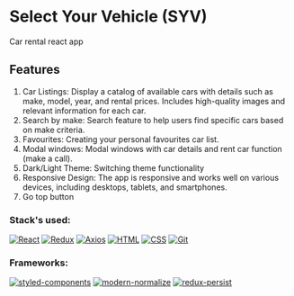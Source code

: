 # Select Your Vehicle (SYV)
Car rental react app

## Features
1. Car Listings:
Display a catalog of available cars with details such as make, model, year, and rental prices.
Includes high-quality images and relevant information for each car.
2. Search by make:
Search feature to help users find specific cars based on make criteria.
3. Favourites:
Creating your personal favourites car list.
4. Modal windows:
Modal windows with car details and rent car function (make a call).
5. Dark/Light Theme:
Switching theme functionality
7. Responsive Design:
The app is responsive and works well on various devices, including desktops, tablets, and smartphones.
8. Go top button

### Stack's used:

[![React](https://img.shields.io/static/v1?label=&message=React&color=2ea44f)](https://)
[![Redux](https://img.shields.io/static/v1?label=&message=Redux&color=2ea44f)](https://)
[![Axios](https://img.shields.io/static/v1?label=&message=Axios&color=2ea44f)](https://)
[![HTML](https://img.shields.io/static/v1?label=&message=HTML&color=2ea44f)](https://)
[![CSS](https://img.shields.io/static/v1?label=&message=CSS&color=2ea44f)](https://)
[![Git](https://img.shields.io/static/v1?label=&message=Git&color=2ea44f)](https://)

### Frameworks:

[![styled-components](https://img.shields.io/static/v1?label=&message=style-Components&color=orange)](https://)
[![modern-normalize](https://img.shields.io/static/v1?label=&message=modern-normalize&color=orange)](https://)
[![redux-persist](https://img.shields.io/static/v1?label=&message=redux-persist&color=orange)](https://)

